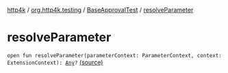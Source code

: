 [http4k](../../index.md) / [org.http4k.testing](../index.md) / [BaseApprovalTest](index.md) / [resolveParameter](./resolve-parameter.md)

# resolveParameter

`open fun resolveParameter(parameterContext: ParameterContext, context: ExtensionContext): `[`Any`](https://kotlinlang.org/api/latest/jvm/stdlib/kotlin/-any/index.html)`?` [(source)](https://github.com/http4k/http4k/blob/master/http4k-testing-approval/src/main/kotlin/org/http4k/testing/ApprovalTest.kt#L32)